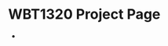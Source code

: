# WBT1320 Project Page

<ul>
    <li><a href="intro_to_html/imagines/index.html" target="_blank>All about Bunnies!</a></li>
</ul>